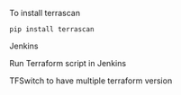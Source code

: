 To install terrascan 
```
pip install terrascan
```

Jenkins


Run Terraform script in Jenkins


TFSwitch to have multiple terraform version